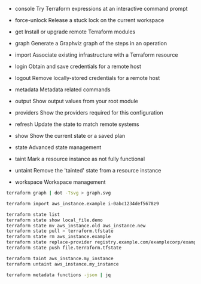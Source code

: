 -   console Try Terraform expressions at an interactive command prompt

-   force-unlock Release a stuck lock on the current workspace

-   get Install or upgrade remote Terraform modules

-   graph Generate a Graphviz graph of the steps in an operation

-   import Associate existing infrastructure with a Terraform resource

-   login Obtain and save credentials for a remote host
-   logout Remove locally-stored credentials for a remote host

-   metadata Metadata related commands

-   output Show output values from your root module
-   providers Show the providers required for this configuration
-   refresh Update the state to match remote systems

-   show Show the current state or a saved plan

-   state Advanced state management

-   taint Mark a resource instance as not fully functional
-   untaint Remove the 'tainted' state from a resource instance

-   workspace Workspace management

```bash
terraform graph | dot -Tsvg > graph.svg
```

```bash
terraform import aws_instance.example i-0abc1234def5678z9
```

```bash
terraform state list
terraform state show local_file.demo
terraform state mv aws_instance.old aws_instance.new
terraform state pull > terraform.tfstate
terraform state rm aws_instance.example
terraform state replace-provider registry.example.com/examplecorp/example
terraform state push file.terraform.tfstate
```

```bash
terraform taint aws_instance.my_instance
terraform untaint aws_instance.my_instance
```

```bash
terraform metadata functions -json | jq
```
